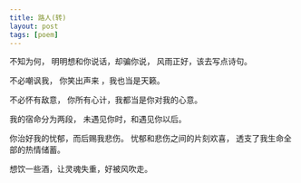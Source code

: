 ```yaml
---
title: 路人(转)
layout: post
tags: [poem]
---
```

不知为何，
明明想和你说话，却骗你说，
风雨正好，该去写点诗句。

不必嘲讽我，
你笑出声来 ，我也当是天籁。

不必怀有敌意，
你所有心计，我都当是你对我的心意。


我的宿命分为两段，
未遇见你时，和遇见你以后。

你治好我的忧郁，而后赐我悲伤。
忧郁和悲伤之间的片刻欢喜，
透支了我生命全部的热情储蓄。

想饮一些酒，让灵魂失重，好被风吹走。
